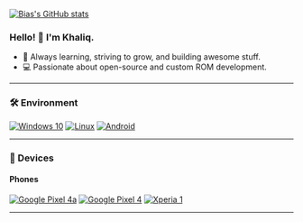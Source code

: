 [![Bias's GitHub stats](https://github-readme-stats.vercel.app/api?username=Bias8145&show_icons=true&role=OWNER,ORGANIZATION_MEMBER,COLLABORATOR&include_all_commits=true&theme=graywhite&count_private=true&hide_border=true)](https://github.com/Bias8145/github-readme-stats)

### Hello! 👋 I'm Khaliq.

- 🌱 Always learning, striving to grow, and building awesome stuff.
- 💻 Passionate about open-source and custom ROM development.

---

### 🛠 Environment

[![Windows 10](https://img.shields.io/badge/Windows%2010-00BBFF?style=flat-square&logo=Windows&logoColor=FFFFFF&labelColor=00BBFF)](https://www.microsoft.com/windows/) [![Linux](https://img.shields.io/badge/Linux-FCC624?style=flat-square&logo=linux&logoColor=000000)](https://www.kernel.org/) [![Android](https://img.shields.io/badge/Android-3ddc84?style=flat-square&logo=android&logoColor=ffffff)](https://www.android.com/)

---

### 📱 Devices

#### Phones  
[![Google Pixel 4a](https://img.shields.io/badge/Pixel%204a-4285F4?style=flat-square&logo=google&logoColor=FFFFFF)](https://store.google.com/us/product/pixel_4a) [![Google Pixel 4](https://img.shields.io/badge/Pixel%204-4285F4?style=flat-square&logo=google&logoColor=FFFFFF)](https://store.google.com/us/product/pixel_4) [![Xperia 1](https://img.shields.io/badge/Xperia%201-000000?style=flat-square&logo=sony&logoColor=FFFFFF)](https://www.sony.com.hk/zh/electronics/smartphones/xperia-1)

---

